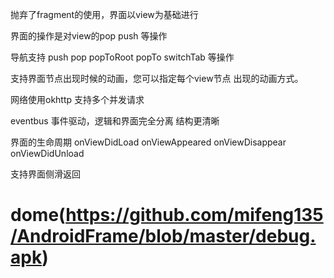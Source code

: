 
抛弃了fragment的使用，界面以view为基础进行

界面的操作是对view的pop push 等操作

导航支持 push pop popToRoot popTo switchTab 等操作

支持界面节点出现时候的动画，您可以指定每个view节点 出现的动画方式。

网络使用okhttp 支持多个并发请求

eventbus 事件驱动，逻辑和界面完全分离 结构更清晰

界面的生命周期  onViewDidLoad onViewAppeared onViewDisappear onViewDidUnload 

支持界面侧滑返回

# dome(https://github.com/mifeng135/AndroidFrame/blob/master/debug.apk)




